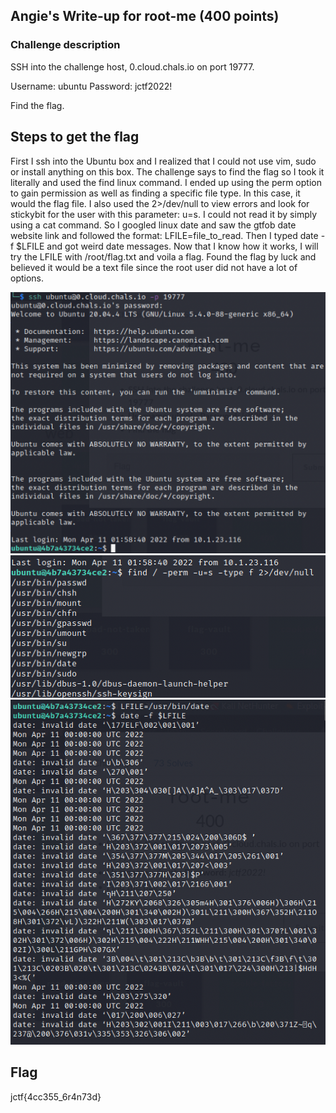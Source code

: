 <h2>Angie's Write-up for root-me (400 points)</h2>

<h3>Challenge description</h3>

<p>SSH into the challenge host, 0.cloud.chals.io on port 19777.
   
   Username: ubuntu Password: jctf2022!
   
   Find the flag.</p>


<h2>Steps to get the flag</h2>
<p>First I ssh into the Ubuntu box and I realized that I could not use vim, sudo or install anything on this box. The challenge says to find the flag so I took it literally and used the find linux command. I ended up using the perm option to gain permission as well as finding a specific file type. In this case, it would the flag file. I also used the 2>/dev/null to view errors and look for stickybit for the user with this parameter: u=s. I could not read it by simply using a cat command. So I googled linux date and saw the gtfob date website link and followed the format: LFILE=file_to_read. Then I typed date -f $LFILE and got weird date messages. Now that I know how it works, I will try the LFILE with /root/flag.txt and voila a flag. Found the flag by luck and believed it would be a text file since the root user did not have a lot of options. </p>

<img width="602" alt="sshlogin" src="https://github.com/angieintech/CTFWriteUps/blob/main/Jersey-CTF/Misc/SSH%20Login.png?raw=true">

<img width="602" alt="findcommand" src="https://github.com/angieintech/CTFWriteUps/blob/main/Jersey-CTF/Misc/find%20command%20linux.png?raw=true">

<img width="602" alt="rootme" src="https://github.com/angieintech/CTFWriteUps/blob/main/Jersey-CTF/Misc/Lfile_date.png?raw=true">



<h2>Flag</h2>
<p>jctf{4cc355_6r4n73d}</p>
